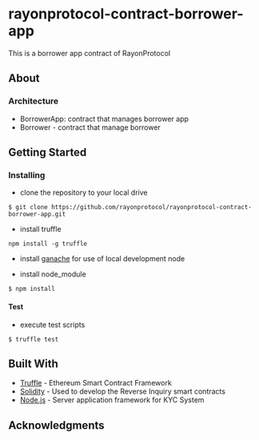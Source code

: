 # rayonprotocol-contract-borrower-app

This is a borrower app contract of RayonProtocol

## About
### Architecture
  - BorrowerApp: contract that manages borrower app 
  - Borrower - contract that manage borrower

## Getting Started

### Installing

- clone the repository to your local drive

```
$ git clone https://github.com/rayonprotocol/rayonprotocol-contract-borrower-app.git
```

- install truffle

```
npm install -g truffle
```

- install [ganache](http://truffleframework.com/ganache/) for use of local development node

- install node_module

```
$ npm install 
```

#### Test

- execute test scripts

```
$ truffle test

```

## Built With
* [Truffle](https://truffleframework.com/) - Ethereum Smart Contract Framework
* [Solidity](https://github.com/ethereum/solidity) - Used to develop the Reverse Inquiry smart contracts
* [Node.js](https://nodejs.org/en/) - Server application framework for KYC System

## Acknowledgments
